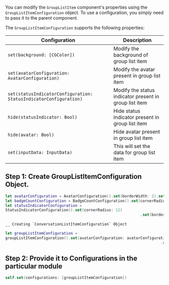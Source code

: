 You can modify the `GroupListItem` component's properties using the `GroupListItemConfiguration` object. To use a configuration, you simply need to pass it to the parent component.

The `GroupListItemConfiguration` supports the following properties:

| Configuration | Description | 
| ---- | ---- | 
| `set(background: [CGColor])` | Modify the background of group list item | 
| `set(avatarConfiguration: AvatarConfiguration)` | Modify the avatar present in  group list item | 
| `set(statusIndicatorConfiguration: StatusIndicatorConfiguration)` | Modify the status indicator present in  group list item | 
| `hide(statusIndicator: Bool)` | Hide status indicator present in group list item | 
| `hide(avatar: Bool)` | Hide avatar present in group list item | 
| `set(inputData: InputData)` | This will set the data for group list item | 


## Step 1: Create GroupListItemConfiguration Object.

```swift
let avatarConfiguration = AvatarConfiguration().set(borderWidth: 2).set(cornerRadius: 15)
let badgeCountConfiguration = BadgeCountConfiguration().set(cornerRadius: 10)
let statusIndicatorConfiguration = 
StatusIndicatorConfiguration().set(cornerRadius: 12)
															.set(borderWidth: 2)
														  
__ Creating `ConversationListItemConfiguration` Object

let groupListItemConfiguration = 
groupListItemConfiguration().set(avatarConfiguration: avatarConfiguration)
																	 .set(statusIndicatorConfiguration: statusIndicatorConfiguration)
```



## Step 2: Provide it to Configurations in the particular module

```swift
self.set(configurations: [groupListItemConfiguration])
```

